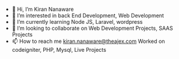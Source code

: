 - 👋 Hi, I’m Kiran Nanaware
- 👀 I’m interested in back End Development, Web Development
- 🌱 I’m currently learning Node JS, Laravel, wordpress
- 💞️ I’m looking to collaborate on Web Development Projects, SAAS Projects
- 📫 How to reach me kiran.nanaware@theajex.com
    Worked on codeigniter, PHP, Mysql, Live Projects 

<!---
kirannanawareKN/kirannanawareKN is a ✨ special ✨ repository because its `README.md` (this file) appears on your GitHub profile.
You can click the Preview link to take a look at your changes.
--->
